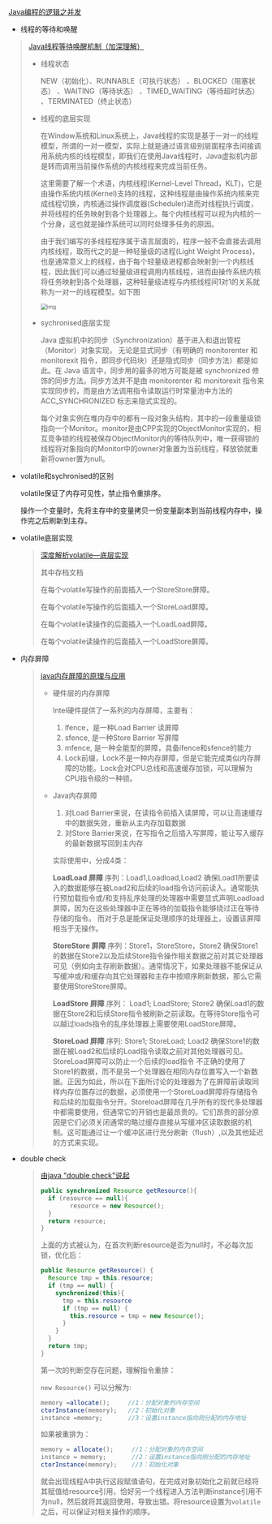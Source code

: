 [Java编程的逻辑之并发](https://www.cnblogs.com/swiftma/tag/%E5%B9%B6%E5%8F%91/)

* 线程的等待和唤醒

>  [Java线程等待唤醒机制（加深理解）](https://blog.csdn.net/jdsjlzx/article/details/98470930)
>
> * 线程状态
>
>   NEW（初始化）、RUNNABLE（可执行状态） 、BLOCKED（阻塞状态） 、WAITING（等待状态） 、TIMED_WAITING（等待超时状态） 、TERMINATED（终止状态） 
>
> * 线程的底层实现
>
>   在Window系统和Linux系统上，Java线程的实现是基于一对一的线程模型，所谓的一对一模型，实际上就是通过语言级别层面程序去间接调用系统内核的线程模型，即我们在使用Java线程时，Java虚拟机内部是转而调用当前操作系统的内核线程来完成当前任务。
>
>   这里需要了解一个术语，内核线程(Kernel-Level Thread，KLT)，它是由操作系统内核(Kernel)支持的线程，这种线程是由操作系统内核来完成线程切换，内核通过操作调度器(Scheduler)进而对线程执行调度，并将线程的任务映射到各个处理器上。每个内核线程可以视为内核的一个分身，这也就是操作系统可以同时处理多任务的原因。
>
>   由于我们编写的多线程程序属于语言层面的，程序一般不会直接去调用内核线程，取而代之的是一种轻量级的进程(Light Weight Process)，也是通常意义上的线程，由于每个轻量级进程都会映射到一个内核线程，因此我们可以通过轻量级进程调用内核线程，进而由操作系统内核将任务映射到各个处理器，这种轻量级进程与内核线程间1对1的关系就称为一对一的线程模型。如下图
>
>   <img src="https://shanghai-1252949174.cos.ap-shanghai.myqcloud.com/20210324140619ySbsT4.png" alt="img" style="zoom: 75%;" />
>
> * sychronised底层实现
>
>   Java 虚拟机中的同步（Synchronization）基于进入和退出管程（Monitor）对象实现， 无论是显式同步（有明确的 monitorenter 和 monitorexit 指令，即同步代码块）还是隐式同步（同步方法）都是如此。在 Java 语言中，同步用的最多的地方可能是被 synchronized 修饰的同步方法。同步方法并不是由 monitorenter 和 monitorexit 指令来实现同步的，而是由方法调用指令读取运行时常量池中方法的 ACC_SYNCHRONIZED 标志来隐式实现的。
>
>   每个对象实例在堆内存中的都有一段对象头结构，其中的一段重量级锁指向一个Monitor。monitor是由CPP实现的ObjectMonitor实现的，相互竞争锁的线程被保存ObjectMonitor内的等待队列中，唯一获得锁的线程将对象指向的Monitor中的owner对象置为当前线程，释放锁就重新将owner置为null。

* volatile和sychronised的区别

  volatile保证了内存可见性，禁止指令重排序。

  操作一个变量时，先将主存中的变量拷贝一份变量副本到当前线程内存中，操作完之后刷新到主存。

* volatile底层实现

  > [深度解析volatile—底层实现](https://blog.csdn.net/ljheee/article/details/82317448)
  >
  > 其中存档文档
  >
  > 在每个volatile写操作的前面插入一个StoreStore屏障。
  >
  > 在每个volatile写操作的后面插入一个StoreLoad屏障。
  >
  > 在每个volatile读操作的后面插入一个LoadLoad屏障。
  >
  > 在每个volatile读操作的后面插入一个LoadStore屏障。

* 内存屏障

  > [java内存屏障的原理与应用](https://blog.csdn.net/breakout_alex/article/details/94379895)
  >
  > * 硬件层的内存屏障
  >
  >   Intel硬件提供了一系列的内存屏障，主要有： 
  >
  >   1. lfence，是一种Load Barrier 读屏障 
  >   2. sfence, 是一种Store Barrier 写屏障 
  >   3. mfence, 是一种全能型的屏障，具备ifence和sfence的能力 
  >   4. Lock前缀，Lock不是一种内存屏障，但是它能完成类似内存屏障的功能。Lock会对CPU总线和高速缓存加锁，可以理解为CPU指令级的一种锁。
  >
  > * Java内存屏障
  >
  >   1. 对Load Barrier来说，在读指令前插入读屏障，可以让高速缓存中的数据失效，重新从主内存加载数据 
  >   2. 对Store Barrier来说，在写指令之后插入写屏障，能让写入缓存的最新数据写回到主内存
  >
  >   实际使用中，分成4类：
  >
  >   **LoadLoad 屏障** 
  >   序列：Load1,Loadload,Load2 
  >   确保Load1所要读入的数据能够在被Load2和后续的load指令访问前读入。通常能执行预加载指令或/和支持乱序处理的处理器中需要显式声明Loadload屏障，因为在这些处理器中正在等待的加载指令能够绕过正在等待存储的指令。 而对于总是能保证处理顺序的处理器上，设置该屏障相当于无操作。
  >
  >   **StoreStore 屏障** 
  >   序列：Store1，StoreStore，Store2 
  >   确保Store1的数据在Store2以及后续Store指令操作相关数据之前对其它处理器可见（例如向主存刷新数据）。通常情况下，如果处理器不能保证从写缓冲或/和缓存向其它处理器和主存中按顺序刷新数据，那么它需要使用StoreStore屏障。
  >
  >   **LoadStore 屏障** 
  >   序列： Load1; LoadStore; Store2 
  >   确保Load1的数据在Store2和后续Store指令被刷新之前读取。在等待Store指令可以越过loads指令的乱序处理器上需要使用LoadStore屏障。
  >
  >   **StoreLoad 屏障** 
  >   序列: Store1; StoreLoad; Load2 
  >   确保Store1的数据在被Load2和后续的Load指令读取之前对其他处理器可见。StoreLoad屏障可以防止一个后续的load指令 不正确的使用了Store1的数据，而不是另一个处理器在相同内存位置写入一个新数据。正因为如此，所以在下面所讨论的处理器为了在屏障前读取同样内存位置存过的数据，必须使用一个StoreLoad屏障将存储指令和后续的加载指令分开。Storeload屏障在几乎所有的现代多处理器中都需要使用，但通常它的开销也是最昂贵的。它们昂贵的部分原因是它们必须关闭通常的略过缓存直接从写缓冲区读取数据的机制。这可能通过让一个缓冲区进行充分刷新（flush）,以及其他延迟的方式来实现。

* double check

  > [由java "double check"说起](https://www.jianshu.com/p/3cc31c265a1b)
  >
  > ```java
  > public synchronized Resource getResource(){  
  >   if (resource == null){   
  >         resource = new Resource();    
  >   }  
  >   return resource;  
  > }  
  > ```
  >
  > 上面的方式被认为，在首次判断resource是否为null时，不必每次加锁，优化后：
  >
  > ```java
  > public Resource getResource() {
  >   Resource tmp = this.resource;  
  >   if (tmp == null) {   
  >     synchronized(this){
  >       tmp = this.resource   
  >       if (tmp == null) {  
  >         this.resource = tmp = new Resource();    
  >       }     
  >     }    
  >   }  
  >   return tmp;  
  > }  
  > ```
  >
  > 第一次的判断空存在问题，理解指令重排：
  >
  > `new Resource()` 可以分解为:
  >
  > ```java
  > memory =allocate();     //1：分配对象的内存空间 
  > ctorInstance(memory);   //2：初始化对象 
  > instance =memory;       //3：设置instance指向刚分配的内存地址
  > ```
  >
  > 如果被重排为：
  >
  > ```java
  > memory = allocate();     //1：分配对象的内存空间 
  > instance = memory;       //2：设置instance指向刚分配的内存地址
  > ctorInstance(memory);    //3：初始化对象 
  > ```
  >
  > 就会出现线程A中执行这段赋值语句，在完成对象初始化之前就已经将其赋值给resource引用，恰好另一个线程进入方法判断instance引用不为null，然后就将其返回使用，导致出错。将resource设置为`volatile`之后，可以保证对相关操作的顺序。

